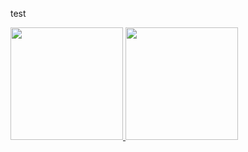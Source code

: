 test

<p align="left">
    <a href="https://github.com/ululazmi41">
      <img height="180em" src="https://github-readme-stats-eight-theta.vercel.app/api?username=ululazmi41&show_icons=true&theme=algolia&include_all_commits=true&count_private=true"/>
      <img height="180em" src="https://github-readme-stats-eight-theta.vercel.app/api/top-langs/?username=ululazmi41&layout=compact&langs_count=8&theme=algolia"/>
    </a>
</p>

